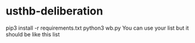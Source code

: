 # usthb-deliberation
pip3 install -r requirements.txt
python3 wb.py
You can use your list but it should be like this list
